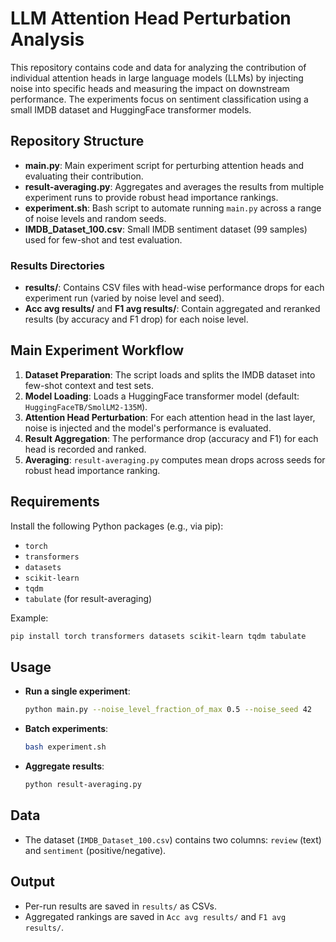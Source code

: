 # LLM Attention Head Perturbation Analysis

This repository contains code and data for analyzing the contribution of individual attention heads in large language models (LLMs) by injecting noise into specific heads and measuring the impact on downstream performance. The experiments focus on sentiment classification using a small IMDB dataset and HuggingFace transformer models.

## Repository Structure

- **main.py**: Main experiment script for perturbing attention heads and evaluating their contribution.
- **result-averaging.py**: Aggregates and averages the results from multiple experiment runs to provide robust head importance rankings.
- **experiment.sh**: Bash script to automate running `main.py` across a range of noise levels and random seeds.
- **IMDB_Dataset_100.csv**: Small IMDB sentiment dataset (99 samples) used for few-shot and test evaluation.

### Results Directories

- **results/**: Contains CSV files with head-wise performance drops for each experiment run (varied by noise level and seed).
- **Acc avg results/** and **F1 avg results/**: Contain aggregated and reranked results (by accuracy and F1 drop) for each noise level.

## Main Experiment Workflow

1. **Dataset Preparation**: The script loads and splits the IMDB dataset into few-shot context and test sets.
2. **Model Loading**: Loads a HuggingFace transformer model (default: `HuggingFaceTB/SmolLM2-135M`).
3. **Attention Head Perturbation**: For each attention head in the last layer, noise is injected and the model's performance is evaluated.
4. **Result Aggregation**: The performance drop (accuracy and F1) for each head is recorded and ranked.
5. **Averaging**: `result-averaging.py` computes mean drops across seeds for robust head importance ranking.

## Requirements

Install the following Python packages (e.g., via pip):

- `torch`
- `transformers`
- `datasets`
- `scikit-learn`
- `tqdm`
- `tabulate` (for result-averaging)

Example:
```bash
pip install torch transformers datasets scikit-learn tqdm tabulate
```

## Usage

- **Run a single experiment**:
  ```bash
  python main.py --noise_level_fraction_of_max 0.5 --noise_seed 42
  ```
- **Batch experiments**:
  ```bash
  bash experiment.sh
  ```
- **Aggregate results**:
  ```bash
  python result-averaging.py
  ```

## Data

- The dataset (`IMDB_Dataset_100.csv`) contains two columns: `review` (text) and `sentiment` (positive/negative).

## Output

- Per-run results are saved in `results/` as CSVs.
- Aggregated rankings are saved in `Acc avg results/` and `F1 avg results/`. 